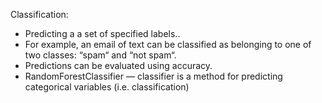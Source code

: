 Classification:

- Predicting a a set of specified labels..
- For example, an email of text can be classified as belonging to one of two classes: “spam“ and “not spam“.
- Predictions can be evaluated using accuracy.
- RandomForestClassifier — classifier is a method for predicting categorical variables (i.e. classification)